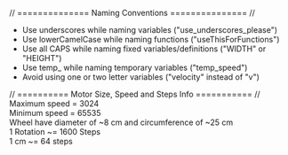 // ============== Naming Conventions =============== //<br />
- Use underscores while naming variables ("use_underscores_please")<br />
- Use lowerCamelCase while naming functions ("useThisForFunctions")<br />
- Use all CAPS while naming fixed variables/definitions ("WIDTH" or "HEIGHT")<br />
- Use temp_ while naming temporary variables ("temp_speed")<br />
- Avoid using one or two letter variables ("velocity" instead of "v")<br />

// ========== Motor Size, Speed and Steps Info =========== //<br />
Maximum speed = 3024<br />
Minimum speed = 65535<br />
Wheel have diameter of ~8 cm and circumference of ~25 cm<br />
1 Rotation ~= 1600 Steps<br />
1 cm ~= 64 steps<br />
